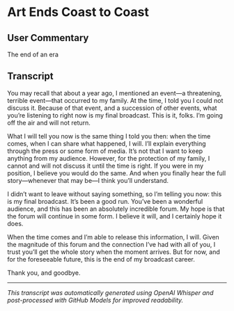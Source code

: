 # Art Ends Coast to Coast

## User Commentary

The end of an era

## Transcript

You may recall that about a year ago, I mentioned an event—a threatening, terrible event—that occurred to my family. At the time, I told you I could not discuss it. Because of that event, and a succession of other events, what you’re listening to right now is my final broadcast. This is it, folks. I’m going off the air and will not return.

What I will tell you now is the same thing I told you then: when the time comes, when I can share what happened, I will. I’ll explain everything through the press or some form of media. It’s not that I want to keep anything from my audience. However, for the protection of my family, I cannot and will not discuss it until the time is right. If you were in my position, I believe you would do the same. And when you finally hear the full story—whenever that may be—I think you’ll understand.

I didn’t want to leave without saying something, so I’m telling you now: this is my final broadcast. It’s been a good run. You’ve been a wonderful audience, and this has been an absolutely incredible forum. My hope is that the forum will continue in some form. I believe it will, and I certainly hope it does.

When the time comes and I’m able to release this information, I will. Given the magnitude of this forum and the connection I’ve had with all of you, I trust you’ll get the whole story when the moment arrives. But for now, and for the foreseeable future, this is the end of my broadcast career.

Thank you, and goodbye.

---

*This transcript was automatically generated using OpenAI Whisper and post-processed with GitHub Models for improved readability.*
